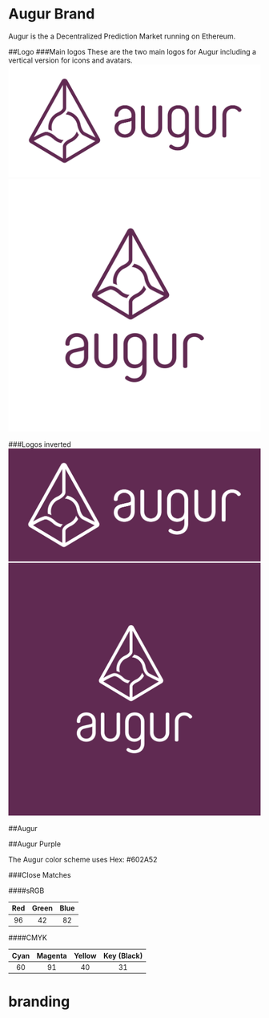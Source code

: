 Augur Brand
============

Augur is the a Decentralized Prediction Market running on Ethereum.


##Logo
###Main logos
These are the two main logos for Augur including a vertical version for icons and avatars.
![Augur Logo](augur_logo.png)
![Augur Vertical Logo](augur_vertical.png)

###Logos inverted
![Augur Logo Inverse](augur_logo_inverted.png)
![Augur Logo Vertical Inverse](augur_vertical_inverted.png)

##Augur

##Augur Purple

The Augur color scheme uses Hex: #602A52

###Close Matches

####sRGB

| Red | Green | Blue |
|:---:|:-----:|:----:|
|  96  |   42  |  82  |

####CMYK

| Cyan | Magenta | Yellow | Key (Black) |
|:----:|:-------:|:------:|:-----------:|
| 60  |   91    |   40    |      31     |
# branding
